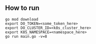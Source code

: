 ## How to run

```shell
go mod download
export DO_TOKEN=<some_token_here>
export DO_CLUSTER_ID=<k8s_cluster_here>
export K8S_NAMESPACE=<namespace_here>
go run main.go -v=8
```
